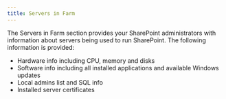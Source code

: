 ```yaml
---
title: Servers in Farm
---
```

The Servers in Farm section provides your SharePoint administrators with information about servers being used to run SharePoint. The following information is provided:

* Hardware info including CPU, memory and disks
* Software info including all installed applications and available Windows updates
* Local admins list and SQL info
* Installed server certificates
